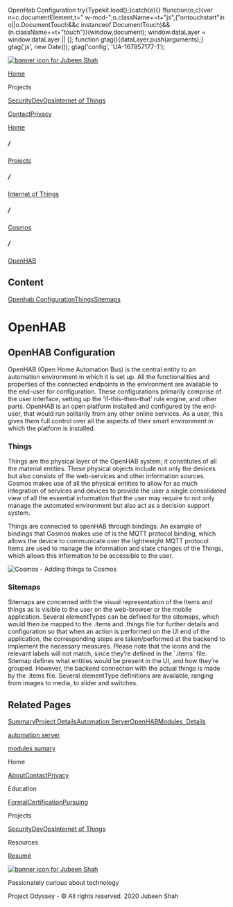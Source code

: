  OpenHab Configuration             try{Typekit.load();}catch(e){} !function(o,c){var n=c.documentElement,t=" w-mod-";n.className+=t+"js",("ontouchstart"in o||o.DocumentTouch&&c instanceof DocumentTouch)&&(n.className+=t+"touch")}(window,document);    window.dataLayer = window.dataLayer || \[\]; function gtag(){dataLayer.push(arguments);} gtag('js', new Date()); gtag('config', 'UA-167957177-1'); 

[![banner icon for Jubeen Shah](https://project-odyssey.s3.us-east-2.amazonaws.com/d130db536435d20d7579fafb511ca245.svg)](../../../index.html)

[Home](../../../index.html)

Projects

[Security](../../../projects/security.html)[DevOps](../../../projects/devops.html)[Internet of Things](../../../projects/iot.html)

[Contact](mailto:jnshah2@ncsu.edu)[Privacy](../../../privacy.html)

[Home](../../../index.html)

##### /

[Projects](../../../projects.html)

##### /

[Internet of Things](../../../projects/iot.html)

##### /

[Cosmos](../../../projects/iot/cosmos.html)

##### /

[OpenHAB](../../../projects/iot/cosmos/openhab.html)

Content
-------

[Openhab Configuration](#Openhab-configuration)[Things](#things)[Sitemaps](#sitemaps)

OpenHAB
=======

OpenHAB Configuration
---------------------

OpenHAB (Open Home Automation Bus) is the central entity to an automation environment in which it is set up. All the functionalities and properties of the connected endpoints in the environment are available to the end-user for configuration. These configurations primarily comprise of the user interface, setting up the ‘if-this-then-that’ rule engine, and other parts. OpenHAB is an open platform installed and configured by the end-user, that would run solitarily from any other online services. As a user, this gives them full control over all the aspects of their smart environment in which the platform is installed.

### Things

Things are the physical layer of the OpenHAB system; it constitutes of all the material entities. These physical objects include not only the devices but also consists of the web-services and other information sources. Cosmos makes use of all the physical entities to allow for as much integration of services and devices to provide the user a single consolidated view of all the essential information that the user may require to not only manage the automated environment but also act as a decision support system.  
  
Things are connected to openHAB through bindings. An example of bindings that Cosmos makes use of is the MQTT protocol binding, which allows the device to communicate over the lightweight MQTT protocol. Items are used to manage the information and state changes of the Things, which allows this information to be accessible to the user.

![Cosmos - Adding things to Cosmos](https://project-odyssey.s3.us-east-2.amazonaws.com/3f967d917fe2c6dd40f81614b2cab2ae.png)

### Sitemaps

Sitemaps are concerned with the visual representation of the Items and things as is visible to the user on the web-browser or the mobile application. Several elementTypes can be defined for the sitemaps, which would then be mapped to the .items and .things file for further details and configuration so that when an action is performed on the UI end of the application, the corresponding steps are taken/performed at the backend to implement the necessary measures. Please note that the icons and the relevant labels will not match, since they’re defined in the \`.items\` file. Sitemap defines what entities would be present in the UI, and how they’re grouped. However, the backend connection with the actual things is made by the .items file. Several elementType definitions are available, ranging from images to media, to slider and switches.

Related Pages
-------------

[Summary](../../../projects/iot/cosmos.html)[Project Details](../../../projects/iot/cosmos/project-details.html)[Automation Server](../../../projects/iot/cosmos/automation-server.html)[OpenHAB](../../../projects/iot/cosmos/openhab.html)[Modules  Details](../../../projects/iot/cosmos/modules.html)

[automation server](../../../projects/iot/cosmos/automation-server.html)

[modules sumary](../../../projects/iot/cosmos/modules.html)

Home

[About](../../../index.html)[Contact](mailto:jnshah2@ncsu.edu)[Privacy](../../../privacy.html)

Education

[Formal](../../../education/formal.html)[Certification](../../../education/certifications.html)[Pursuing](../../../education/pursuing.html)

Projects

[Security](../../../projects/security.html)[DevOps](../../../projects/devops.html)[Internet of Things](../../../projects/iot.html)

Resources

[Resumé](https://project-odyssey.s3.us-east-2.amazonaws.com/Odyssey-Resources/Resume/JubeenShah-Resume.pdf)

[![banner icon for Jubeen Shah](https://project-odyssey.s3.us-east-2.amazonaws.com/d130db536435d20d7579fafb511ca245.svg)](../../../index.html)

Passionately curious about technology

Project Odyssey - © All rights reserved. 2020 Jubeen Shah
